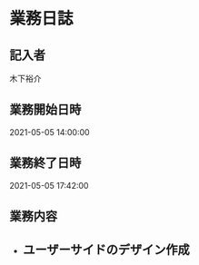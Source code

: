 # 業務日誌

## 記入者

木下裕介

## 業務開始日時

2021-05-05 14:00:00

## 業務終了日時

2021-05-05 17:42:00

## 業務内容

- ユーザーサイドのデザイン作成
	- 
